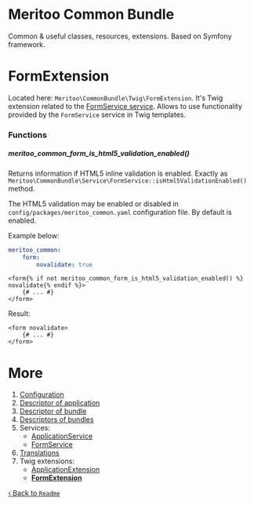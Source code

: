 # Meritoo Common Bundle

Common & useful classes, resources, extensions. Based on Symfony framework.

# FormExtension

Located here: `Meritoo\CommonBundle\Twig\FormExtension`. It's Twig extension related to the [FormService service](../Services/FormService.md). Allows to use functionality provided by the `FormService` service in Twig templates.

### Functions

##### meritoo_common_form_is_html5_validation_enabled()

Returns information if HTML5 inline validation is enabled. Exactly as `Meritoo\CommonBundle\Service\FormService::isHtml5ValidationEnabled()` method.

The HTML5 validation may be enabled or disabled in `config/packages/meritoo_common.yaml` configuration file. By default is enabled.

Example below:

```yaml
meritoo_common:
    form:
        novalidate: true
```

```twig
<form{% if not meritoo_common_form_is_html5_validation_enabled() %} novalidate{% endif %}>
	{# ... #}
</form>
```

Result:

```twig
<form novalidate>
	{# ... #}
</form>
```

# More

1. [Configuration](../Configuration.md)
2. [Descriptor of application](../Descriptor-of-application.md)
3. [Descriptor of bundle](../Descriptor-of-bundle.md)
4. [Descriptors of bundles](../Descriptors-of-bundles.md)
5. Services:
	- [ApplicationService](../Services/ApplicationService.md)
	- [FormService](../Services/FormService.md)
6. [Translations](../Translations.md)
7. Twig extensions:
	- [ApplicationExtension](ApplicationExtension.md)
	- [**FormExtension**](FormExtension.md)

[&lsaquo; Back to `Readme`](../../README.md)
